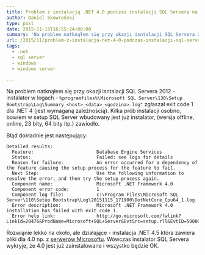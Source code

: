 ```yaml
---
title: Problem z instalacją .NET 4.0 podczas instalacji SQL Servera na Windows Server 2008 R2
author: Daniel Skowroński
type: post
date: 2015-11-15T16:55:24+00:00
summary: 'Na problem natknąłem się przy okazji isntalacji SQL Servera 2012 - instalator w logach - `%programfiles%\Microsoft SQL Server\130\Setup Bootstrap\Log\Summary_<host>_<data>_<godzina>.log"`  zgłaszał exit code 1 dla .NET 4 (jest wymaganą zależnością). Kilka prób instalacji osobno, bowiem w setup SQL Server wbudowany jest już instalator, (wersja offline, online, 23 bity, 64 bity itp.) zawiodło...'
url: /2015/11/problem-z-instalacja-net-4-0-podczas-instalacji-sql-servera-na-windows-server-2008-r2/
tags:
  - .net
  - sql server
  - windows
  - windows server

---
```

Na problem natknąłem się przy okazji isntalacji SQL Servera 2012 - instalator w logach - `%programfiles%\Microsoft SQL Server\130\Setup Bootstrap\Log\Summary_<host>_<data>_<godzina>.log"`  zgłaszał exit code 1 dla .NET 4 (jest wymaganą zależnością). Kilka prób instalacji osobno, bowiem w setup SQL Server wbudowany jest już instalator, (wersja offline, online, 23 bity, 64 bity itp.) zawiodło.

Błąd dokładnie jest następujący:

```
Detailed results:
  Feature:                       Database Engine Services
  Status:                        Failed: see logs for details
  Reason for failure:            An error occurred for a dependency of the feature causing the setup process for the feature to fail.
  Next Step:                     Use the following information to resolve the error, and then try the setup process again.
  Component name:                Microsoft .NET Framework 4.0
  Component error code:          1
  Component log file:            c:\Program Files\Microsoft SQL Server\110\Setup Bootstrap\Log\20151115_171900\DotNetCore_Cpu64_1.log
  Error description:             Microsoft .NET Framework 4.0 installation has failed with exit code 1.
  Error help link:               http://go.microsoft.com/fwlink?LinkId=20476&ProdName=Microsoft+SQL+Server&EvtSrc=setup.rll&EvtID=50000&ProdVer=11.0.2100.60&EvtType=DotNetCore%40Install%400x1
```


Rozwiąnie lekko na około, ale działające - instalacja .NET 4.5 która zawiera pliki dla 4.0 np. z [serwerów Microsoftu][1]. Wówczas instalator SQL Servera wykryje, że 4.0 jest już zainstalowane i wszystko będzie OK.

 [1]: http://www.microsoft.com/pl-pl/download/details.aspx?id=30653